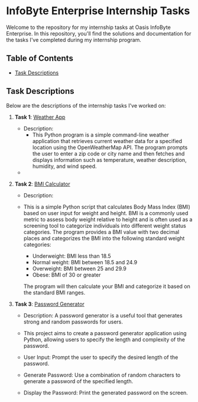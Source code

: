 # InfoByte Enterprise Internship Tasks

Welcome to the repository for my internship tasks at Oasis InfoByte Enterprise. In this repository, you'll find the solutions and documentation for the tasks I've completed during my internship program.

## Table of Contents

- [Task Descriptions](#task-descriptions)

## Task Descriptions

Below are the descriptions of the internship tasks I've worked on:

1. **Task 1**: [Weather App](https://github.com/ShieldedDev/InfoByte/blob/main/weather_app.py)
   - Description:
      - This Python program is a simple command-line weather application that retrieves current weather data for a specified location using the OpenWeatherMap API. The program prompts the user to enter a zip code or city name and then fetches and displays information such as temperature, weather description, humidity, and wind speed.
   - 

2. **Task 2**: [BMI Calculator](https://github.com/ShieldedDev/InfoByte/blob/main/bmi_calculator.py)
   - Description:
   - This is a simple Python script that calculates Body Mass Index (BMI) based on user input for weight and height. BMI is a commonly used metric to assess body weight relative to height and is often used as a screening tool to categorize individuals into different weight status categories. The program provides a BMI value with two decimal places and categorizes the BMI into the following standard weight categories:
      
      - Underweight: BMI less than 18.5
      - Normal weight: BMI between 18.5 and 24.9
      - Overweight: BMI between 25 and 29.9
      - Obese: BMI of 30 or greater
   
      The program will then calculate your BMI and categorize it based on the standard BMI ranges.

3. **Task 3**: [Password Generator](https://github.com/ShieldedDev/InfoByte/blob/main/Password_Generator.py)
   - Description: A password generator is a useful tool that generates strong and random passwords for users.

   - This project aims to create a password generator application using Python, allowing users to specify the length and complexity of the password.
   - User Input: Prompt the user to specify the desired length of the password.
   - Generate Password: Use a combination of random characters to generate a password of the specified length.
   - Display the Password: Print the generated password on the screen.

